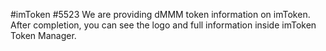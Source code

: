 #imToken #5523 We are providing dMMM token information on imToken. After completion, you can see the logo and full information inside imToken Token Manager.
